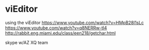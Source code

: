 # viEditor
using the viEditor
https://www.youtube.com/watch?v=HMpB28l1sLc
https://www.youtube.com/watch?v=q8NERRw-tI4
http://rabbit.eng.miami.edu/class/een218/getchar.html

skype w/AZ XQ team
